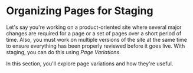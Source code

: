 # Organizing Pages for Staging

Let's say you're working on a product-oriented site where several major changes
are required for a page or a set of pages over a short period of time. Also, you
must work on multiple versions of the site at the same time to ensure everything
has been properly reviewed before it goes live. With staging, you can do this
using *Page Variations*.

In this section, you'll explore page variations and how they're useful.
